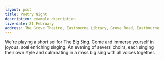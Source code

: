 ```yaml
---
layout: post
title: Poetry Night
description: example description
live-date: 21 February
address: The Grove Theatre, Eastbourne Library, Grove Road, Eastbourne
---
```


We're playing a short set for The Big Sing. Come and immerse yourself in joyous, soul enriching singing. An evening of several choirs, each singing their own style and culminating in a mass big sing with all voices together. 